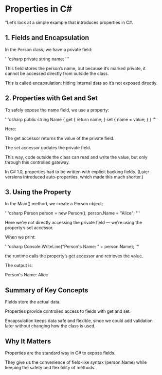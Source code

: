 # Properties in C#

“Let’s look at a simple example that introduces properties in C#.

## 1. Fields and Encapsulation

In the Person class, we have a private field:

'''csharp
private string name;
'''

This field stores the person’s name, but because it’s marked private, it cannot be accessed directly from outside the class.

This is called encapsulation: hiding internal data so it’s not exposed directly.

## 2. Properties with Get and Set

To safely expose the name field, we use a property:

'''csharp
public string Name
{
    get { return name; }
    set { name = value; }
}
'''

Here:

The get accessor returns the value of the private field.

The set accessor updates the private field.

This way, code outside the class can read and write the value, but only through this controlled gateway.

In C# 1.0, properties had to be written with explicit backing fields. (Later versions introduced auto-properties, which made this much shorter.)

## 3. Using the Property

In the Main() method, we create a Person object:

'''csharp
Person person = new Person();
person.Name = "Alice";
'''

Here we’re not directly accessing the private field — we’re using the property’s set accessor.

When we print:

'''csharp
Console.WriteLine("Person's Name: " + person.Name);
'''

the runtime calls the property’s get accessor and retrieves the value.

The output is:

Person's Name: Alice

## Summary of Key Concepts

Fields store the actual data.

Properties provide controlled access to fields with get and set.

Encapsulation keeps data safe and flexible, since we could add validation later without changing how the class is used.

## Why It Matters

Properties are the standard way in C# to expose fields.

They give us the convenience of field-like syntax (person.Name) while keeping the safety and flexibility of methods.
